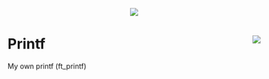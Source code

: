 <p align="center"><img src="https://github.com/SidBertalia/SidBertalia/blob/main/srcs/ft_printfe.png" /></p>

# Printf <img src="https://badge42.herokuapp.com/api/project/sbertali/ft_printf" align=right>

My own printf (ft_printf)

